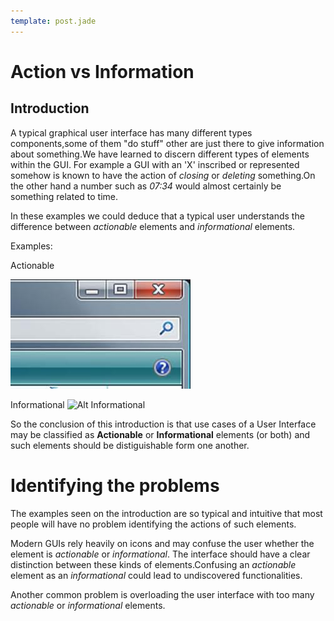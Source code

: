 ```yaml
---
template: post.jade
---
```

Action vs Information
=====================

Introduction
------------

A typical graphical user interface has many different types components,some of them "do stuff"
other are just there to give information about something.We have learned to discern different
types of elements within the GUI.
For example a GUI with an 'X' inscribed or represented somehow is known to have the action of
*closing* or *deleting* something.On the other hand a number such as *07:34* would almost certainly
be something related to time.

In these examples we could deduce that a typical user understands the difference between *actionable*
elements and *informational* elements.

Examples:

Actionable

![Alt Actionable Elements](/imgs/p1_actionable.jpeg)

Informational
![Alt Informational](imgs/)

So the conclusion of this introduction is that use cases of a User Interface
may be classified as **Actionable** or **Informational** elements (or both) and such elements should
 be distiguishable form one another.

Identifying the problems
======================

The examples seen on the introduction are so typical and intuitive that most people will have no
problem identifying the actions of such elements.

Modern GUIs rely heavily on icons and may confuse the user whether the element is *actionable* or *informational*.
The interface should have a clear distinction between these kinds of elements.Confusing an *actionable* element as
an *informational* could lead to undiscovered functionalities.

Another common problem is overloading the user interface with too many *actionable* or *informational* elements.
